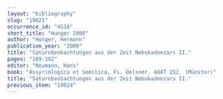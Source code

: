 ```yaml
---
layout: "bibliography"
slug: "19021"
occurrence_id: "4516"
short_title: "Hunger 2000"
author: "Hunger, Hermann"
publication_year: "2000"
title: "Saturnbeobachtungen aus der Zeit Nebukadnezars II."
pages: "189-192"
editor: "Neumann, Hans"
book: "Assyriologica et Semitica, Fs. Oelsner. AOAT 252. (Münster)"
title: "Saturnbeobachtungen aus der Zeit Nebukadnezars II."
previous_item: "19024"
---
```

